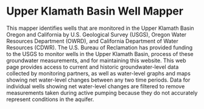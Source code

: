 # Upper Klamath Basin Well Mapper

This mapper identifies wells that are monitored in the Upper Klamath Basin Oregon and California by U.S. Geological Survey (USGS), Oregon Water Resources Department (OWRD), and California Department of Water Resources (CDWR). The U.S. Bureau of Reclamation has provided funding to the USGS to monitor wells in the Upper Klamath Basin, process of these groundwater measurements, and for maintaining this website. This web page provides access to current and historic groundwater-level data collected by monitoring partners, as well as water-level graphs and maps showing net water-level changes between any two time periods. Data for individual wells showing net water-level changes are filtered to remove measurements taken during active pumping because they do not accurately represent conditions in the aquifer. 
